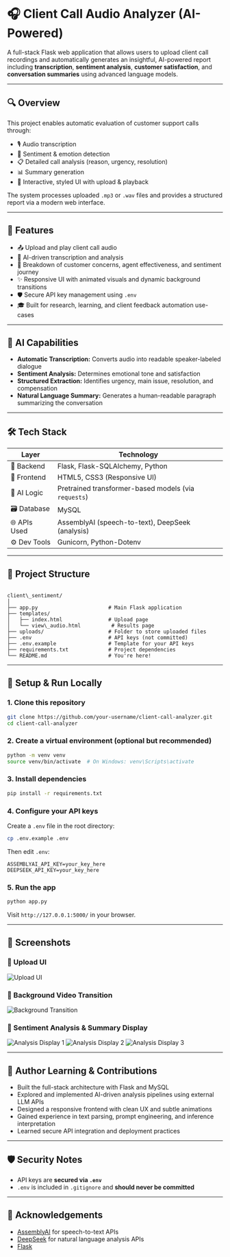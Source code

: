 
# 🎧 Client Call Audio Analyzer (AI-Powered)

A full-stack Flask web application that allows users to upload client call recordings and automatically generates an insightful, AI-powered report including **transcription**, **sentiment analysis**, **customer satisfaction**, and **conversation summaries** using advanced language models.

---

## 🔍 Overview

This project enables automatic evaluation of customer support calls through:

- 🎙️ Audio transcription
- 💬 Sentiment & emotion detection
- 📋 Detailed call analysis (reason, urgency, resolution)
- 📊 Summary generation
- 🎨 Interactive, styled UI with upload & playback

The system processes uploaded `.mp3` or `.wav` files and provides a structured report via a modern web interface.

---

## 🚀 Features

- 📤 Upload and play client call audio
- 🧠 AI-driven transcription and analysis
- 🎯 Breakdown of customer concerns, agent effectiveness, and sentiment journey
- ✨ Responsive UI with animated visuals and dynamic background transitions
- 🛡️ Secure API key management using `.env`
- 🎓 Built for research, learning, and client feedback automation use-cases

---

## 🧠 AI Capabilities

- **Automatic Transcription:** Converts audio into readable speaker-labeled dialogue
- **Sentiment Analysis:** Determines emotional tone and satisfaction
- **Structured Extraction:** Identifies urgency, main issue, resolution, and compensation
- **Natural Language Summary:** Generates a human-readable paragraph summarizing the conversation

---

## 🛠️ Tech Stack

| Layer           | Technology                           |
|----------------|---------------------------------------|
| 🧩 Backend       | Flask, Flask-SQLAlchemy, Python       |
| 🎨 Frontend      | HTML5, CSS3 (Responsive UI)           |
| 🧠 AI Logic      | Pretrained transformer-based models (via `requests`) |
| 🗃️ Database      | MySQL                                 |
| 🌐 APIs Used     | AssemblyAI (speech-to-text), DeepSeek (analysis) |
| ⚙️ Dev Tools     | Gunicorn, Python-Dotenv               |

---

## 📁 Project Structure

```

client\_sentiment/
│
├── app.py                       # Main Flask application
├── templates/
│   ├── index.html               # Upload page
│   └── view\_audio.html          # Results page
├── uploads/                     # Folder to store uploaded files
├── .env                         # API keys (not committed)
├── .env.example                 # Template for your API keys
├── requirements.txt             # Project dependencies
└── README.md                    # You're here!

````

---

## 🧪 Setup & Run Locally

### 1. Clone this repository

```bash
git clone https://github.com/your-username/client-call-analyzer.git
cd client-call-analyzer
````

### 2. Create a virtual environment (optional but recommended)

```bash
python -m venv venv
source venv/bin/activate  # On Windows: venv\Scripts\activate
```

### 3. Install dependencies

```bash
pip install -r requirements.txt
```

### 4. Configure your API keys

Create a `.env` file in the root directory:

```bash
cp .env.example .env
```

Then edit `.env`:

```env
ASSEMBLYAI_API_KEY=your_key_here
DEEPSEEK_API_KEY=your_key_here
```

### 5. Run the app

```bash
python app.py
```

Visit `http://127.0.0.1:5000/` in your browser.

---

## 📸 Screenshots

### 🔹 Upload UI
![Upload UI](screenshots/dashboard.png)

### 🔹 Background Video Transition
![Background Transition](screenshots/uploading%20call%20recording.png)

### 🔹 Sentiment Analysis & Summary Display
![Analysis Display 1](screenshots/analysis%201.png)
![Analysis Display 2](screenshots/analysis%202.png)
![Analysis Display 3](screenshots/analysis%203.png)

---

## 🧠 Author Learning & Contributions


* Built the full-stack architecture with Flask and MySQL
* Explored and implemented AI-driven analysis pipelines using external LLM APIs
* Designed a responsive frontend with clean UX and subtle animations
* Gained experience in text parsing, prompt engineering, and inference interpretation
* Learned secure API integration and deployment practices

---

## 🛡️ Security Notes

* API keys are **secured via `.env`**
* `.env` is included in `.gitignore` and **should never be committed**

---


## 🙌 Acknowledgements

* [AssemblyAI](https://www.assemblyai.com/) for speech-to-text APIs
* [DeepSeek](https://deepseek.com/) for natural language analysis APIs
* [Flask](https://flask.palletsprojects.com/)



